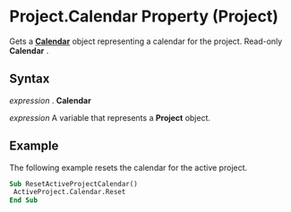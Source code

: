 
# Project.Calendar Property (Project)

Gets a  **[Calendar](2d3b0f05-4762-0058-15d4-47e1d2b9d9a9.md)** object representing a calendar for the project. Read-only **Calendar** .


## Syntax

 _expression_ . **Calendar**

 _expression_ A variable that represents a **Project** object.


## Example

The following example resets the calendar for the active project.


```vb
Sub ResetActiveProjectCalendar() 
 ActiveProject.Calendar.Reset 
End Sub
```

